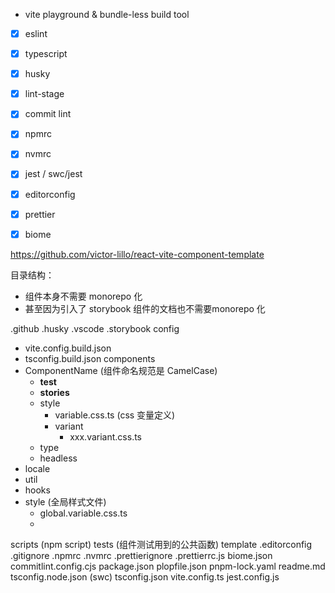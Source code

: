 - vite playground & bundle-less build tool
- [x] eslint
- [x] typescript
- [x] husky
- [x] lint-stage

- [x] commit lint
- [x] npmrc
- [x] nvmrc
- [x] jest / swc/jest
- [x] editorconfig
- [x] prettier
- [x] biome

https://github.com/victor-lillo/react-vite-component-template

目录结构：
- 组件本身不需要 monorepo 化
- 甚至因为引入了 storybook 组件的文档也不需要monorepo 化

.github
.husky
.vscode
.storybook
config
  - vite.config.build.json
  - tsconfig.build.json
components
  - ComponentName (组件命名规范是 CamelCase)
    - __test__
    - __stories__
    - style
      - variable.css.ts (css 变量定义)
      - variant
        - xxx.variant.css.ts
    - type
    - headless
  - locale
  - util
  - hooks
  - style (全局样式文件)
    - global.variable.css.ts
    - 
scripts (npm script)
tests (组件测试用到的公共函数)
template
.editorconfig
.gitignore
.npmrc
.nvmrc
.prettierignore
.prettierrc.js
biome.json
commitlint.config.cjs
package.json
plopfile.json
pnpm-lock.yaml
readme.md
tsconfig.node.json (swc)
tsconfig.json
vite.config.ts
jest.config.js
